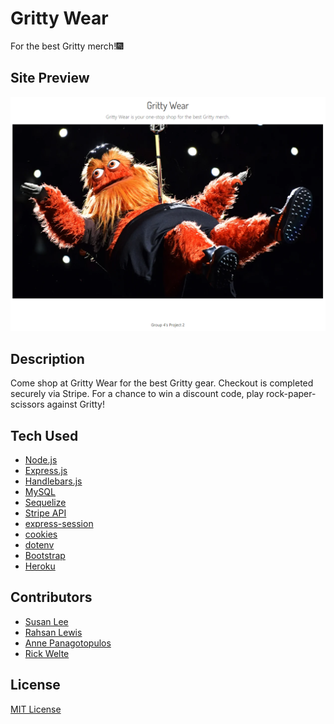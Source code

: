 # Gritty Wear
For the best Gritty merch!🎆

## Site Preview
<img alt="screenshot of Gritty Wear website" src="./public/assets/images/homepage-preview.png" />

## Description
Come shop at Gritty Wear for the best Gritty gear. Checkout is completed securely via Stripe. For a chance to win a discount code, play rock-paper-scissors against Gritty!


## Tech Used
* [Node.js](https://nodejs.org/en/)
* [Express.js](https://expressjs.com/)
* [Handlebars.js](https://handlebarsjs.com/)
* [MySQL](https://www.mysql.com/)
* [Sequelize](https://www.npmjs.com/package/sequelize)
* [Stripe API](https://stripe.com/docs/api)
* [express-session](https://www.npmjs.com/package/express-session)
* [cookies](https://www.npmjs.com/package/express-session)
* [dotenv](https://www.npmjs.com/package/dotenv)
* [Bootstrap](https://getbootstrap.com)
* [Heroku](https://www.heroku.com/)


## Contributors
* [Susan Lee](https://github.com/s-s-lee)
* [Rahsan Lewis](https://github.com/RahsanLewis)
* [Anne Panagotopulos](https://github.com/Aepango)
* [Rick Welte](https://github.com/rktvpr)

## License
[MIT License](https://github.com/rktvpr/Gritty-Wear/blob/main/LICENSE)